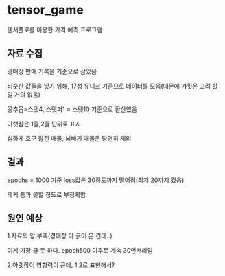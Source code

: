# tensor_game
텐서플로를 이용한 가격 예측 프로그램



## 자료 수집

경매장 판매 기록을 기준으로 삼았음

비슷한 값들을 넣기 위해, 17성 유니크 기준으로 데이터를 모음(때문에 가횟은 고려 할 일 거의 없음)

공추옵=스탯4, 스탯퍼1 = 스탯10 기준으로 환산했음

아랫잠은 1줄,2줄 단위로 표시

심하게 호구 잡힌 매물, 뇌빼기 매물은 당연히 제외


## 결과

epochs = 1000 기준 loss값은 30정도까지 떨어짐(최저 20까지 갔음)

테케 통과 못할 정도로 부정확함


## 원인 예상

1.자료의 양 부족(경매장 다 긁어 온 건데..)

이게 가장 클 듯 하다. epoch500 이후로 계속 30언저리임

2.아랫잠이 영향력이 큰데, 1,2로 표현해서?
